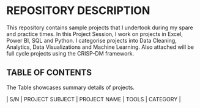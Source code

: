 # REPOSITORY DESCRIPTION
 This repository contains sample projects that I undertook during my spare and practice times.
 In this Project Session, I work on projects in Excel, Power BI, SQL and Python.
 I categorise projects into Data Cleaning, Analytics, Data Visualizations and Machine Learning.
 Also attached will be full cycle projects using the CRISP-DM framework.

## TABLE OF CONTENTS
The Table showcases summary details of projects.

|   S/N   | PROJECT SUBJECT | PROJECT NAME  |   TOOLS   |   CATEGORY    |

